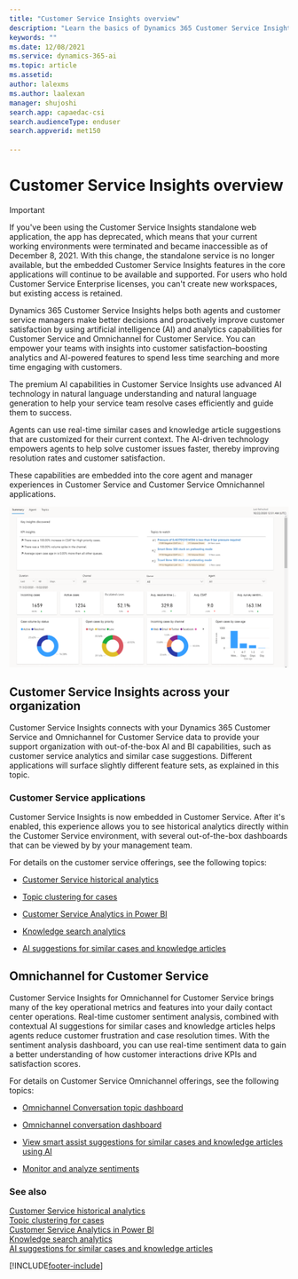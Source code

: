 ```yaml
---
title: "Customer Service Insights overview"
description: "Learn the basics of Dynamics 365 Customer Service Insights."
keywords: ""
ms.date: 12/08/2021
ms.service: dynamics-365-ai
ms.topic: article
ms.assetid: 
author: lalexms 
ms.author: laalexan
manager: shujoshi
search.app: capaedac-csi
search.audienceType: enduser
search.appverid: met150

---
```


# Customer Service Insights overview

> [!Important]
> If you've been using the Customer Service Insights standalone web application, the app has deprecated, which means that your current working environments were terminated and became inaccessible as of December 8, 2021. With this change, the standalone service is no longer available, but the embedded Customer Service Insights features in the core applications will continue to be available and supported. For users who hold Customer Service Enterprise licenses, you can't create new workspaces, but existing access is retained.

Dynamics 365 Customer Service Insights helps both agents and customer service managers make better decisions and proactively improve customer satisfaction by using artificial intelligence (AI) and analytics capabilities for Customer Service and Omnichannel for Customer Service. You can empower your teams with insights into customer satisfaction–boosting analytics and AI-powered features to spend less time searching and more time engaging with customers.

The premium AI capabilities in Customer Service Insights use advanced AI technology in natural language understanding and natural language generation to help your service team resolve cases efficiently and guide them to success.

Agents can use real-time similar cases and knowledge article suggestions that are customized for their current context. The AI-driven technology empowers agents to help solve customer issues faster, thereby improving resolution rates and customer satisfaction.

These capabilities are embedded into the core agent and manager experiences in Customer Service and Customer Service Omnichannel applications.

![Example of KPI summary dashboard](media/summary-dashboard-analytics.png)


## Customer Service Insights across your organization

Customer Service Insights connects with your Dynamics 365 Customer Service and Omnichannel for Customer Service data to provide your support organization with out-of-the-box AI and BI capabilities, such as customer service analytics and similar case suggestions. Different applications will surface slightly different feature sets, as explained in this topic.

### Customer Service applications

Customer Service Insights is now embedded in Customer Service. After it's enabled, this experience allows you to see historical analytics directly within the Customer Service environment, with several out-of-the-box dashboards that can be viewed by by your management team.

For details on the customer service offerings, see the following topics:

- [Customer Service historical analytics](/dynamics365/customer-service/configure-cs-historical-analytics-csh)

- [Topic clustering for cases](/dynamics365/customer-service/configure-topics-clustering-cases-cs)

- [Customer Service Analytics in Power BI](/dynamics365/customer-service/configure-customer-service-analytics-dashboard)

- [Knowledge search analytics](/dynamics365/customer-service/enable-knowledge-search-insights)

- [AI suggestions for similar cases and knowledge articles](/dynamics365/customer-service/csw-enable-ai-suggested-cases-knowledge-articles)


## Omnichannel for Customer Service

Customer Service Insights for Omnichannel for Customer Service brings many of the key operational metrics and features into your daily contact center operations. Real-time customer sentiment analysis, combined with contextual AI suggestions for similar cases and knowledge articles helps agents reduce customer frustration and case resolution times. With the sentiment analysis dashboard, you can use real-time sentiment data to gain a better understanding of how customer interactions drive KPIs and satisfaction scores.

For details on Customer Service Omnichannel offerings, see the following topics:

- [Omnichannel Conversation topic dashboard](/dynamics365/customer-service/oc-conversation-topics-dashboard)

- [Omnichannel conversation dashboard](/dynamics365/customer-service/oc-conversation-dashboard)

- [View smart assist suggestions for similar cases and knowledge articles using AI](/dynamics365/customer-service/oc-view-ai-suggested-cases-articles)

- [Monitor and analyze sentiments](/dynamics365/customer-service/supervisor-sentiment-monitoring)

### See also
[Customer Service historical analytics](/dynamics365/customer-service/configure-cs-historical-analytics-csh)<br>
[Topic clustering for cases](/dynamics365/customer-service/configure-topics-clustering-cases-cs)<br>
[Customer Service Analytics in Power BI](/dynamics365/customer-service/configure-customer-service-analytics-dashboard)<br>
[Knowledge search analytics](/dynamics365/customer-service/enable-knowledge-search-insights)<br>
[AI suggestions for similar cases and knowledge articles](/dynamics365/customer-service/csw-enable-ai-suggested-cases-knowledge-articles)<br>



[!INCLUDE[footer-include](../includes/footer-banner.md)]
